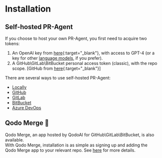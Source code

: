 # Installation

## Self-hosted PR-Agent
If you choose to host your own PR-Agent, you first need to acquire two tokens:

1. An OpenAI key from [here](https://platform.openai.com/api-keys){:target="_blank"}, with access to GPT-4 (or a key for other [language models](https://qodo-merge-docs.qodo.ai/usage-guide/changing_a_model/), if you prefer).
2. A GitHub\GitLab\BitBucket personal access token (classic), with the repo scope. [GitHub from [here](https://github.com/settings/tokens){:target="_blank"}]

There are several ways to use self-hosted PR-Agent:

- [Locally](./locally.md)
- [GitHub](./github.md)
- [GitLab](./gitlab.md)
- [BitBucket](./bitbucket.md)
- [Azure DevOps](./azure.md)

## Qodo Merge 💎
Qodo Merge, an app hosted by QodoAI for GitHub\GitLab\BitBucket, is also available.
<br>
With Qodo Merge, installation is as simple as signing up and adding the Qodo Merge app to your relevant repo.
See [here](https://qodo-merge-docs.qodo.ai/installation/pr_agent_pro/) for more details.
